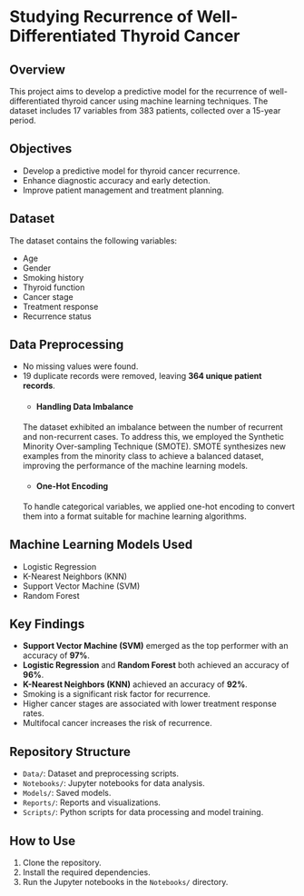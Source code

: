 # Studying Recurrence of Well-Differentiated Thyroid Cancer

## Overview
This project aims to develop a predictive model for the recurrence of well-differentiated thyroid cancer using machine learning techniques. The dataset includes 17 variables from 383 patients, collected over a 15-year period.

## Objectives
- Develop a predictive model for thyroid cancer recurrence.
- Enhance diagnostic accuracy and early detection.
- Improve patient management and treatment planning.

## Dataset
The dataset contains the following variables:
- Age
- Gender
- Smoking history
- Thyroid function
- Cancer stage
- Treatment response
- Recurrence status
  
## Data Preprocessing
- No missing values were found.
- 19 duplicate records were removed, leaving **364 unique patient records**.
  - #### Handling Data Imbalance
  The dataset exhibited an imbalance between the number of recurrent and non-recurrent cases. 
  To address this, we employed the Synthetic Minority Over-sampling Technique (SMOTE). SMOTE synthesizes new examples from the minority class to 
  achieve a balanced dataset, improving the performance of the machine learning models.
  - #### One-Hot Encoding
   To handle categorical variables, we applied one-hot encoding to convert them into a format suitable for machine learning algorithms.
## Machine Learning Models Used
- Logistic Regression
- K-Nearest Neighbors (KNN)
- Support Vector Machine (SVM)
- Random Forest

## Key Findings
- **Support Vector Machine (SVM)** emerged as the top performer with an accuracy of **97%**.
- **Logistic Regression** and **Random Forest** both achieved an accuracy of **96%**.
- **K-Nearest Neighbors (KNN)** achieved an accuracy of **92%**.
- Smoking is a significant risk factor for recurrence.
- Higher cancer stages are associated with lower treatment response rates.
- Multifocal cancer increases the risk of recurrence.

## Repository Structure
- `Data/`: Dataset and preprocessing scripts.
- `Notebooks/`: Jupyter notebooks for data analysis.
- `Models/`: Saved models.
- `Reports/`: Reports and visualizations.
- `Scripts/`: Python scripts for data processing and model training.

## How to Use
1. Clone the repository.
2. Install the required dependencies.
3. Run the Jupyter notebooks in the `Notebooks/` directory.
